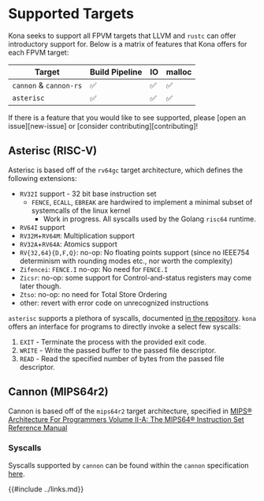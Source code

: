 # Supported Targets

Kona seeks to support all FPVM targets that LLVM and `rustc` can offer introductory support for. Below is a matrix of features that Kona offers
for each FPVM target:

| Target                 | Build Pipeline | IO  | malloc |
| ---------------------- | -------------- | --- | ------ |
| `cannon` & `cannon-rs` | ✅             | ✅  | ✅     |
| `asterisc`             | ✅             | ✅  | ✅     |

If there is a feature that you would like to see supported, please [open an issue][new-issue] or [consider contributing][contributing]!

## Asterisc (RISC-V)

Asterisc is based off of the `rv64gc` target architecture, which defines the following extensions:

- `RV32I` support - 32 bit base instruction set
  - `FENCE`, `ECALL`, `EBREAK` are hardwired to implement a minimal subset of systemcalls of the linux kernel
    - Work in progress. All syscalls used by the Golang `risc64` runtime.
- `RV64I` support
- `RV32M`+`RV64M`: Multiplication support
- `RV32A`+`RV64A`: Atomics support
- `RV{32,64}{D,F,Q}`: no-op: No floating points support (since no IEEE754 determinism with rounding modes etc., nor worth the complexity)
- `Zifencei`: `FENCE.I` no-op: No need for `FENCE.I`
- `Zicsr`: no-op: some support for Control-and-status registers may come later though.
- `Ztso`: no-op: no need for Total Store Ordering
- other: revert with error code on unrecognized instructions

`asterisc` supports a plethora of syscalls, documented [in the repository][asterisc-syscalls]. `kona` offers an interface for
programs to directly invoke a select few syscalls:

1. `EXIT` - Terminate the process with the provided exit code.
1. `WRITE` - Write the passed buffer to the passed file descriptor.
1. `READ` - Read the specified number of bytes from the passed file descriptor.

[asterisc-syscalls]: https://github.com/ethereum-optimism/asterisc/blob/master/docs/golang.md#linux-syscalls-used-by-go

## Cannon (MIPS64r2)

Cannon is based off of the `mips64r2` target architecture, specified in [MIPS® Architecture For Programmers Volume II-A: The MIPS64® Instruction Set Reference Manual](https://s3-eu-west-1.amazonaws.com/downloads-mips/documents/MIPS_Architecture_MIPS64_InstructionSet_%20AFP_P_MD00087_06.05.pdf)

### Syscalls

Syscalls supported by `cannon` can be found within the `cannon` specification [here][cannon-syscalls].

[cannon-syscalls]: https://specs.optimism.io/fault-proof/cannon-fault-proof-vm.html#syscalls

{{#include ../links.md}}
